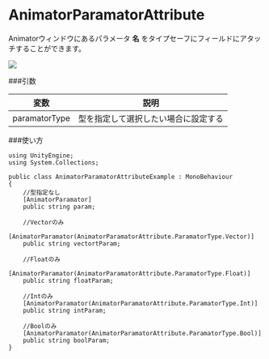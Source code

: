 AnimatorParamatorAttribute
==========================

Animatorウィンドウにあるパラメータ **名** をタイプセーフにフィールドにアタッチすることができます。

![](http://d3j5vwomefv46c.cloudfront.net/photos/large/702796338.png?key=48097&Expires=1355649945&Key-Pair-Id=APKAIYVGSUJFNRFZBBTA&Signature=PNhnGUw8pATXYatWFqWED1fyNiNPmPb~DxnuCM5AetStU4HpzE14PmUnAxtwStiVsW~hZnwYvQ6kJ-EG-lEsVgleY7FxL7LKSL5-UqmRwVhxXCIIPHXX~Z657blExzsRRtU--vOceYCjOHf7moUKxTuLUhgFiw1L0EJ~9~JLR5M_)

###引数

|変数|説明|
|---|---|
|paramatorType|型を指定して選択したい場合に設定する|

###使い方

```
using UnityEngine;
using System.Collections;

public class AnimatorParamatorAttributeExample : MonoBehaviour
{
	//型指定なし
	[AnimatorParamator]
	public string param;
	
	//Vectorのみ
	[AnimatorParamator(AnimatorParamatorAttribute.ParamatorType.Vector)]
	public string vectortParam;
	
	//Floatのみ
	[AnimatorParamator(AnimatorParamatorAttribute.ParamatorType.Float)]
	public string floatParam;
	
	//Intのみ
	[AnimatorParamator(AnimatorParamatorAttribute.ParamatorType.Int)]
	public string intParam;
	
	//Boolのみ
	[AnimatorParamator(AnimatorParamatorAttribute.ParamatorType.Bool)]
	public string boolParam;
}

```
